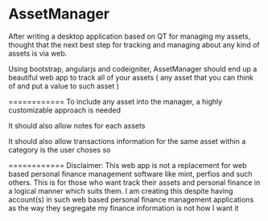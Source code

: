 AssetManager
====================
After writing a desktop application based on QT for managing my assets, thought that the next best step for tracking and managing about any kind of assets is via web.


Using bootstrap, angularjs and codeigniter, AssetManager should end up a beautiful web app to track all of your assets ( any asset that you can think of and put a value to such asset )

============
To include any asset into the manager, a highly customizable approach is needed

It should also allow notes for each assets

It should also allow transactions information for the same asset within a category is the user choses so

============
Disclaimer: This web app is not a replacement for web based personal finance management software like mint, perfios and such others. This is for those who want track their assets and personal finance in a logical manner which suits them.
I am creating this despite having account(s) in such web based personal finance management applications as the way they segregate my finance information is not how I want it
